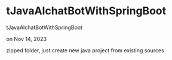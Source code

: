 # tJavaAIchatBotWithSpringBoot
tJavaAIchatBotWithSpringBoot

on Nov 14, 2023

zipped folder, just create new java project from existing sources


